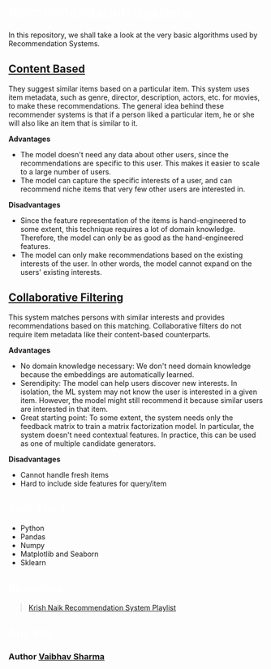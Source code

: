 # <b style="color:white;">Recommendation Systems</b>

In this repository, we shall take a look at the very basic algorithms used by Recommendation Systems.



## <u><b>Content Based</b></u>

They suggest similar items based on a particular item. This system uses item metadata, such as genre, director, description, actors, etc. for movies, to make these recommendations. The general idea behind these recommender systems is that if a person liked a particular item, he or she will also like an item that is similar to it.

<b>Advantages</b>

- The model doesn't need any data about other users, since the recommendations are specific to this user. This makes it easier to scale to a large number of users.
- The model can capture the specific interests of a user, and can recommend niche items that very few other users are interested in.

<b>Disadvantages</b>

- Since the feature representation of the items is hand-engineered to some extent, this technique requires a lot of domain knowledge. Therefore, the model can only be as good as the hand-engineered features.
- The model can only make recommendations based on the existing interests of the user. In other words, the model cannot expand on the users' existing interests.

## <u><b>Collaborative Filtering</b></u>

This system matches persons with similar interests and provides recommendations based on this matching. Collaborative filters do not require item metadata like their content-based counterparts.

<b>Advantages</b>

- No domain knowledge necessary: We don't need domain knowledge because the embeddings are automatically learned.
- Serendipity: The model can help users discover new interests. In isolation, the ML system may not know the user is interested in a given item. However, the model might still recommend it because similar users are interested in that item.
- Great starting point: To some extent, the system needs only the feedback matrix to train a matrix factorization model. In particular, the system doesn't need contextual features. In practice, this can be used as one of multiple candidate generators.

<b>Disadvantages</b>

- Cannot handle fresh items
- Hard to include side features for query/item

## <b style="color:white;">Tech Stack</b>

- Python
- Pandas
- Numpy
- Matplotlib and Seaborn
- Sklearn

## <b style="color:white;">Resources</b>

> <a href="https://www.youtube.com/playlist?list=PLZoTAELRMXVN7QGpcuN-Vg35Hgjp3htvi">Krish Naik Recommendation System Playlist</a><br />



## <b style="color:white;">App Info</b>

### Author [Vaibhav Sharma](https://www.linkedin.com/in/vaibhavsharma16/)
